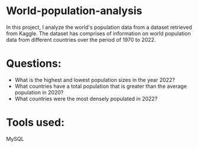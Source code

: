 # World-population-analysis
In this project, I analyze the world's population data from a dataset retrieved from Kaggle. The dataset has comprises of information on world population data from different countries over the period of 1970 to 2022.

# Questions:
* What is the highest and lowest population sizes in the year 2022?
* What countries have a total population that is greater than the average population in 2020?
* What countries were the most densely populated in 2022?

# Tools used:
MySQL
